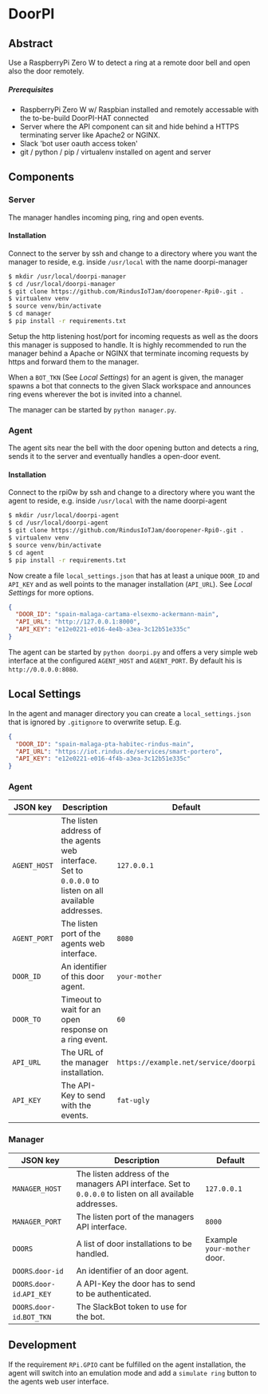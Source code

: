 # DoorPI

## Abstract

Use a RaspberryPi Zero W to detect a ring at a remote door bell
and open also the door remotely. 

##### Prerequisites

- RaspberryPi Zero W w/ Raspbian installed and remotely
  accessable with the to-be-build DoorPI-HAT connected
- Server where the API component can sit and hide behind
  a HTTPS terminating server like Apache2 or NGINX.
- Slack 'bot user oauth access token' 
- git / python / pip / virtualenv installed on agent and server

## Components

### Server
The manager handles incoming ping, ring and open events.

#### Installation

Connect to the server by ssh and change to a directory where
you want the manager to reside, e.g. inside `/usr/local` with
the name doorpi-manager

```Bash
$ mkdir /usr/local/doorpi-manager
$ cd /usr/local/doorpi-manager
$ git clone https://github.com/RindusIoTJam/dooropener-Rpi0-.git .
$ virtualenv venv
$ source venv/bin/activate
$ cd manager
$ pip install -r requirements.txt
```

Setup the http listening host/port for incoming requests as well
as the doors this manager is supposed to handle. It is highly
recommended to run the manager behind a Apache or NGINX that
terminate incoming requests by https and forward them to the
manager.

When a `BOT_TKN` (See _Local Settings_) for an agent is given,
the manager spawns a bot that connects to the given Slack workspace
and announces ring evens wherever the bot is invited into a channel.

The manager can be started  by `python manager.py`.

### Agent
The agent sits near the bell with the door opening button and 
detects a ring, sends it to the server and eventually handles
a open-door event.

#### Installation

Connect to the rpi0w by ssh and change to a directory where
you want the agent to reside, e.g. inside `/usr/local` with
the name doorpi-agent

```Bash
$ mkdir /usr/local/doorpi-agent
$ cd /usr/local/doorpi-agent
$ git clone https://github.com/RindusIoTJam/dooropener-Rpi0-.git .
$ virtualenv venv
$ source venv/bin/activate
$ cd agent
$ pip install -r requirements.txt
```

Now create a file `local_settings.json` that has at least a unique
`DOOR_ID` and `API_KEY` and as well points to the manager installation
(`API_URL`). See _Local Settings_ for more options.

```JSON
{
  "DOOR_ID": "spain-malaga-cartama-elsexmo-ackermann-main",
  "API_URL": "http://127.0.0.1:8000",
  "API_KEY": "e12e0221-e016-4e4b-a3ea-3c12b51e335c"
}
```

The agent can be started  by `python doorpi.py` and offers a very
simple web interface at the configured `AGENT_HOST` and `AGENT_PORT`.
By default his is `http://0.0.0.0:8080`.

## Local Settings

In the agent and manager directory you can create a `local_settings.json`
that is ignored by `.gitignore` to overwrite setup. E.g.

```JSON
{
  "DOOR_ID": "spain-malaga-pta-habitec-rindus-main",
  "API_URL": "https://iot.rindus.de/services/smart-portero",
  "API_KEY": "e12e0221-e016-4f4b-a3ea-3c12b51e335c"
}
```

### Agent

| JSON key | Description |Default |
| -------- | ------- | ------ |
| `AGENT_HOST` | The listen address of the agents web interface. Set to `0.0.0.0` to listen on all available addresses. | `127.0.0.1` |
| `AGENT_PORT` | The listen port of the agents web interface. | `8080` |
| `DOOR_ID`    | An identifier of this door agent. | `your-mother` |
| `DOOR_TO`    | Timeout to wait for an open response on a ring event. | `60` |
| `API_URL`    | The URL of the manager installation. | `https://example.net/service/doorpi` |
| `API_KEY`    | The API-Key to send with the events. | `fat-ugly` |

### Manager

| JSON key | Description |Default |
| -------- | ------- | ------ |
| `MANAGER_HOST` | The listen address of the managers API interface. Set to `0.0.0.0` to listen on all available addresses. | `127.0.0.1` |
| `MANAGER_PORT` | The listen port of the managers API interface. | `8000` |
| `DOORS` | A list of door installations to be handled. | Example `your-mother` door. |
| `DOORS`.`door-id` | An identifier of an door agent. | |
| `DOORS`.`door-id`.`API_KEY` | A API-Key the door has to send to be authenticated. | |
| `DOORS`.`door-id`.`BOT_TKN` | The SlackBot token to use for the bot. | |

## Development

If the requirement `RPi.GPIO` cant be fulfilled on the agent installation,
the agent will switch into an emulation mode and add a `simulate ring` 
button to the agents web user interface.